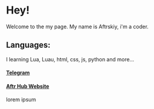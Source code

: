 # Hey!

Welcome to the my page. My name is Aftrskiy, i'm a coder.
## Languages:
I learning Lua, Luau, html, css, js, python and more...
#### [Telegram](https://t.me/aftrsk1y)
#### [Aftr Hub Website](https://aftrhub.xyz)


lorem ipsum
